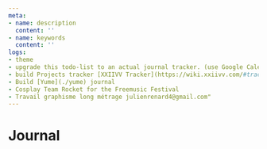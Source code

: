 ```yaml
---
meta:
- name: description
  content: ''
- name: keywords
  content: ''
logs:
- theme
- upgrade this todo-list to an actual journal tracker. (use Google Calendar API ?)
- build Projects tracker [XXIIVV Tracker](https://wiki.xxiivv.com/#tracker)
- Build [Yume](./yume) journal
- Cosplay Team Rocket for the Freemusic Festival
- Travail graphisme long métrage julienrenard4@gmail.com"
---
```

# Journal